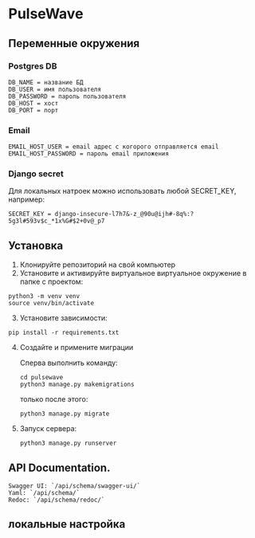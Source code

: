 # PulseWave

## Переменные окружения

### Postgres DB
```
DB_NAME = название БД
DB_USER = имя пользователя
DB_PASSWORD = пароль пользователя
DB_HOST = хост
DB_PORT = порт
```

### Email
```
EMAIL_HOST_USER = email адрес с когорого отправляется email
EMAIL_HOST_PASSWORD = пароль email приложения
```

### Django secret
Для локальных натроек можно использовать любой SECRET_KEY, например:

```SECRET_KEY = django-insecure-l7h7&-z_@90u@ijh#-8q%:?5g3l#593v$c_*1x%G#$2+0v@_p7```


## Установка
1. Клонируйте репозиторий на свой компьютер
2. Установите и активируйте виртуальное виртуальное окружение в папке с проектом:
```
python3 -m venv venv
source venv/bin/activate
```
3. Установите зависимости:
```
pip install -r requirements.txt
```

4. Создайте и примените миграции

    Cперва выполнить команду:

    ```
   cd pulsewave
   python3 manage.py makemigrations
   ```

    только после этого:
   
    `python3 manage.py migrate`

  
5. Запуск сервера:
   
   `python3 manage.py runserver`



## API Documentation.

    Swagger UI: `/api/schema/swagger-ui/` 
    Yaml: `/api/schema/` 
    Redoc: `/api/schema/redoc/` 


## локальные настройка
